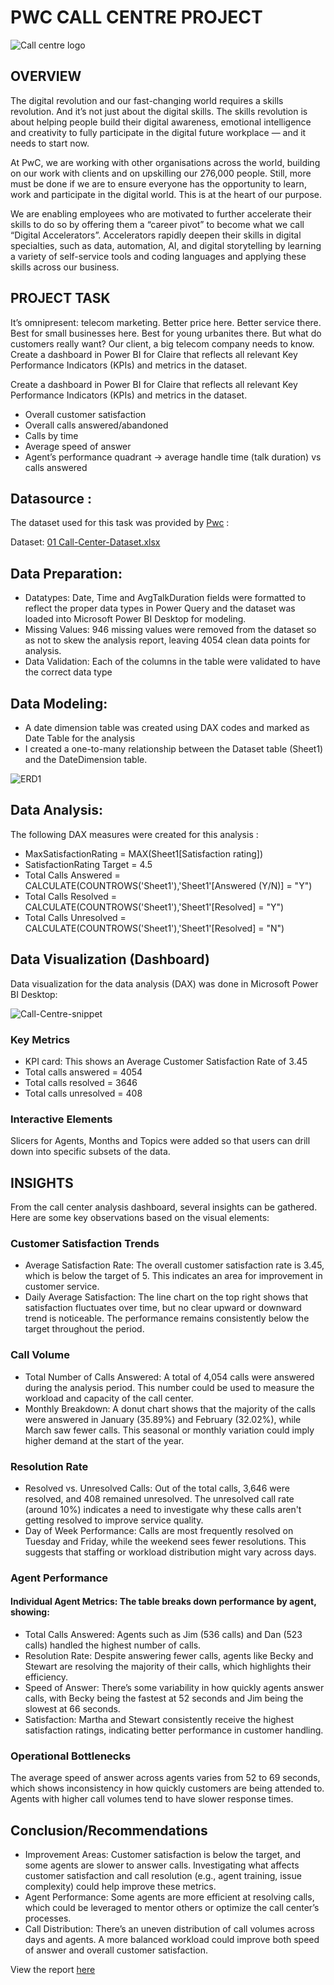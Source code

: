 # PWC CALL CENTRE PROJECT

![Call centre logo](https://github.com/user-attachments/assets/cb64bf91-796c-4db1-8792-0c7f8daa9ceb)


## OVERVIEW

The digital revolution and our fast-changing world requires a skills revolution. And it’s not just about the digital skills. The skills revolution is about helping people build their digital awareness, emotional intelligence and creativity to fully participate in the digital future workplace — and it needs to start now.

At PwC, we are working with other organisations across the world, building on our work with clients and on upskilling our 276,000 people. Still, more must be done if we are to ensure everyone has the opportunity to learn, work and participate in the digital world. This is at the heart of our purpose.

We are enabling employees who are motivated to further accelerate their skills to do so by offering them a “career pivot” to become what we call “Digital Accelerators”. Accelerators rapidly deepen their skills in digital specialties, such as data, automation, AI, and digital storytelling by learning a variety of self-service tools and coding languages and applying these skills across our business.

## PROJECT TASK
It’s omnipresent: telecom marketing. Better price here. Better service there. Best for small businesses here. Best for young urbanites there. But what do customers really want? Our client, a big telecom company needs to know. 
Create a dashboard in Power BI for Claire that reflects all relevant Key Performance Indicators (KPIs) and metrics in the dataset.

Create a dashboard in Power BI for Claire that reflects all relevant Key Performance Indicators (KPIs) and metrics in the dataset.

- Overall customer satisfaction
- Overall calls answered/abandoned
- Calls by time
- Average speed of answer
- Agent’s performance quadrant -> average handle time (talk duration) vs calls answered

## Datasource :

The dataset used for this task was provided by [Pwc](https://www.pwc.ch/en/careers-with-pwc/students/virtual-case-experience.html) :

Dataset: 
[01 Call-Center-Dataset.xlsx](https://github.com/user-attachments/files/17128509/01.Call-Center-Dataset.xlsx)

## Data Preparation:

- Datatypes: Date, Time and AvgTalkDuration fields were formatted to reflect the proper data types in Power Query and the dataset was loaded into Microsoft Power BI Desktop for modeling.
- Missing Values: 946 missing values were removed from the dataset so as not to skew the analysis report, leaving 4054 clean data points for analysis.
- Data Validation: Each of the columns in the table were validated to have the correct data type

## Data Modeling:

- A date dimension table was created using DAX codes and marked as Date Table for the analysis
- I created a one-to-many relationship between the Dataset table (Sheet1) and the DateDimension table.

![ERD1](https://github.com/user-attachments/assets/714967e9-b6fa-470a-a58a-afd52e8155dc)

## Data Analysis:

The following DAX measures were created for this analysis :

- MaxSatisfactionRating = MAX(Sheet1[Satisfaction rating])
- SatisfactionRating Target = 4.5
- Total Calls Answered = CALCULATE(COUNTROWS('Sheet1'),'Sheet1'[Answered (Y/N)] = "Y")
- Total Calls Resolved = CALCULATE(COUNTROWS('Sheet1'),'Sheet1'[Resolved] = "Y")
- Total Calls Unresolved = CALCULATE(COUNTROWS('Sheet1'),'Sheet1'[Resolved] = "N")

## Data Visualization (Dashboard) 

Data visualization for the data analysis (DAX) was done in Microsoft Power BI Desktop:

![Call-Centre-snippet](https://github.com/user-attachments/assets/fbc0c14d-5bb3-45fc-997f-f5842203df00)

### Key Metrics
- KPI card: This shows an Average Customer Satisfaction Rate of 3.45
- Total calls answered = 4054
- Total calls resolved = 3646
- Total calls unresolved = 408
  
### Interactive Elements

Slicers for Agents, Months and Topics were added so that users can drill down into specific subsets of the data.

## INSIGHTS

From the call center analysis dashboard, several insights can be gathered. Here are some key observations based on the visual elements:

### Customer Satisfaction Trends
- Average Satisfaction Rate: The overall customer satisfaction rate is 3.45, which is below the target of 5. This indicates an area for improvement in customer service.
- Daily Average Satisfaction: The line chart on the top right shows that satisfaction fluctuates over time, but no clear upward or downward trend is noticeable. The performance remains consistently below the target throughout the period.

### Call Volume
- Total Number of Calls Answered: A total of 4,054 calls were answered during the analysis period. This number could be used to measure the workload and capacity of the call center.
- Monthly Breakdown: A donut chart shows that the majority of the calls were answered in January (35.89%) and February (32.02%), while March saw fewer calls. This seasonal or monthly variation could imply higher demand at the start of the year.

### Resolution Rate
- Resolved vs. Unresolved Calls: Out of the total calls, 3,646 were resolved, and 408 remained unresolved. The unresolved call rate (around 10%) indicates a need to investigate why these calls aren't getting resolved to improve service quality.
- Day of Week Performance: Calls are most frequently resolved on Tuesday and Friday, while the weekend sees fewer resolutions. This suggests that staffing or workload distribution might vary across days.

### Agent Performance
#### Individual Agent Metrics: The table breaks down performance by agent, showing:
- Total Calls Answered: Agents such as Jim (536 calls) and Dan (523 calls) handled the highest number of calls.
- Resolution Rate: Despite answering fewer calls, agents like Becky and Stewart are resolving the majority of their calls, which highlights their efficiency.
- Speed of Answer: There’s some variability in how quickly agents answer calls, with Becky being the fastest at 52 seconds and Jim being the slowest at 66 seconds.
- Satisfaction: Martha and Stewart consistently receive the highest satisfaction ratings, indicating better performance in customer handling.

### Operational Bottlenecks
The average speed of answer across agents varies from 52 to 69 seconds, which shows inconsistency in how quickly customers are being attended to. Agents with higher call volumes tend to have slower response times.

## Conclusion/Recommendations
- Improvement Areas: Customer satisfaction is below the target, and some agents are slower to answer calls. Investigating what affects customer satisfaction and call resolution (e.g., agent training, issue complexity) could help improve these metrics.
- Agent Performance: Some agents are more efficient at resolving calls, which could be leveraged to mentor others or optimize the call center’s processes.
- Call Distribution: There’s an uneven distribution of call volumes across days and agents. A more balanced workload could improve both speed of answer and overall customer satisfaction.

View the report [here](https://app.powerbi.com/view?r=eyJrIjoiZDBiYjgwMTgtM2NlZi00ZmY5LWFlYzAtMmYyNzYyMTI3MTE5IiwidCI6ImFlNmFhZDgzLWRmNmYtNDkwZi1iMTU5LWNhZDVjNjUyYjhmMCJ9)
